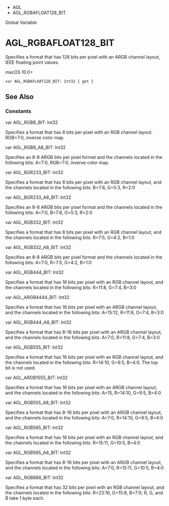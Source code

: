 

- AGL
-  AGL_RGBAFLOAT128_BIT 

Global Variable

# AGL_RGBAFLOAT128_BIT

Specifies a format that has 128 bits per pixel with an ARGB channel layout, IEEE floating point values.

macOS 10.0+

``` source
var AGL_RGBAFLOAT128_BIT: Int32 { get }
```

## See Also

### Constants

var AGL_RGB8_BIT: Int32

Specifies a format that has 8 bits per pixel with an RGB channel layout: RGB=7:0, inverse color map.

var AGL_RGB8_A8_BIT: Int32

Specifies an 8-8 ARGB bits per pixel format and the channels located in the following bits: A=7:0, RGB=7:0, inverse color map.

var AGL_BGR233_BIT: Int32

Specifies a format that has 8 bits per pixel with an RGB channel layout, and the channels located in the following bits: B=7:6, G=5:3, R=2:0

var AGL_BGR233_A8_BIT: Int32

Specifies an 8-8 ARGB bits per pixel format and the channels located in the following bits: A=7:0, B=7:6, G=5:3, R=2:0

var AGL_RGB332_BIT: Int32

Specifies a format that has 8 bits per pixel with an RGB channel layout, and the channels located in the following bits: R=7:5, G=4:2, B=1:0

var AGL_RGB332_A8_BIT: Int32

Specifies an 8-8 ARGB bits per pixel format and the channels located in the following bits: A=7:0, R=7:5, G=4:2, B=1:0

var AGL_RGB444_BIT: Int32

Specifies a format that has 16 bits per pixel with an RGB channel layout, and the channels located in the following bits: R=11:8, G=7:4, B=3:0

var AGL_ARGB4444_BIT: Int32

Specifies a format that has 16 bits per pixel with an ARGB channel layout, and the channels located in the following bits: A=15:12, R=11:8, G=7:4, B=3:0

var AGL_RGB444_A8_BIT: Int32

Specifies a format that has 8-16 bits per pixel with an ARGB channel layout, and the channels located in the following bits: A=7:0, R=11:8, G=7:4, B=3:0

var AGL_RGB555_BIT: Int32

Specifies a format that has 16 bits per pixel with an RGB channel layout, and the channels located in the following bits: R=14:10, G=9:5, B=4:0. The top bit is not used.

var AGL_ARGB1555_BIT: Int32

Specifies a format that has 16 bits per pixel with an ARGB channel layout, and the channels located in the following bits: A=15, R=14:10, G=9:5, B=4:0

var AGL_RGB555_A8_BIT: Int32

Specifies a format that has 8-16 bits per pixel with an ARGB channel layout, and the channels located in the following bits: A=7:0, R=14:10, G=9:5, B=4:0

var AGL_RGB565_BIT: Int32

Specifies a format that has 16 bits per pixel with an RGB channel layout, and the channels located in the following bits: R=15:11, G=10:5, B=4:0

var AGL_RGB565_A8_BIT: Int32

Specifies a format that has 8-16 bits per pixel with an ARGB channel layout, and the channels located in the following bits: A=7:0, R=15:11, G=10:5, B=4:0

var AGL_RGB888_BIT: Int32

Specifies a format that has 32 bits per pixel with an RGB channel layout, and the channels located in the following bits: R=23:16, G=15:8, B=7:0; R, G, and B take 1 byte each.

